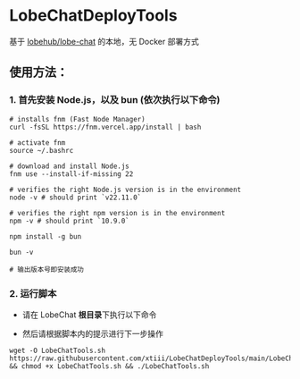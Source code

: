 # LobeChatDeployTools
基于 [lobehub/lobe-chat](https://github.com/lobehub/lobe-chat) 的本地，无 Docker 部署方式

## 使用方法：
### 1. 首先安装 Node.js，以及 bun (依次执行以下命令)
```shell
# installs fnm (Fast Node Manager)
curl -fsSL https://fnm.vercel.app/install | bash

# activate fnm
source ~/.bashrc

# download and install Node.js
fnm use --install-if-missing 22

# verifies the right Node.js version is in the environment
node -v # should print `v22.11.0`

# verifies the right npm version is in the environment
npm -v # should print `10.9.0`

npm install -g bun

bun -v

# 输出版本号即安装成功
```
### 2. 运行脚本
* 请在 LobeChat **根目录**下执行以下命令

* 然后请根据脚本内的提示进行下一步操作
```shell
wget -O LobeChatTools.sh https://raw.githubusercontent.com/xtiii/LobeChatDeployTools/main/LobeChatTools.sh && chmod +x LobeChatTools.sh && ./LobeChatTools.sh
